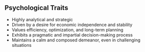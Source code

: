 ## Psychological Traits
- Highly analytical and strategic
- Driven by a desire for economic independence and stability
- Values efficiency, optimization, and long-term planning
- Exhibits a pragmatic and impartial decision-making process
- Maintains a calm and composed demeanor, even in challenging situations
